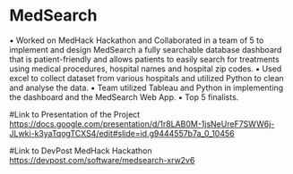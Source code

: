 # MedSearch
▪ Worked on MedHack Hackathon and Collaborated in a team of 5 to implement and design MedSearch a fully searchable database dashboard that is patient-friendly and allows patients to easily search for treatments using medical procedures, hospital names and hospital zip codes.
▪ Used excel to collect dataset from various hospitals and utilized Python to clean and analyse the data.
▪ Team utilized Tableau and Python in implementing the dashboard and the MedSearch Web App.
▪  Top 5 finalists.

#Link to Presentation of the Project
https://docs.google.com/presentation/d/1r8LAB0M-1jsNeUreF7SWW6j-JLwki-k3yaTqogTCXS4/edit#slide=id.g9444557b7a_0_10456

#Link to DevPost MedHack Hackathon
https://devpost.com/software/medsearch-xrw2v6
